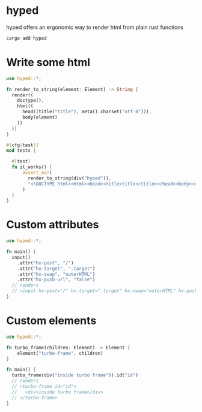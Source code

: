 # hyped

hyped offers an ergonomic way to render html from plain rust functions

```sh
cargo add hyped
```

# Write some html

```rust
use hyped::*;

fn render_to_string(element: Element) -> String {
  render((
    doctype(),
    html((
      head((title("title"), meta().charset("utf-8"))),
      body(element)
    ))
  ))
}

#[cfg(test)]
mod tests {

  #[test]
  fn it_works() {
      assert_eq!(
        render_to_string(div("hyped")),
        "<!DOCTYPE html><html><head><title>title</title></head><body><div>hyped</div></body></html>"
      )
  }
}
```

# Custom attributes

```rust
use hyped::*;

fn main() {
  input()
    .attr("hx-post", "/")
    .attr("hx-target", ".target")
    .attr("hx-swap", "outerHTML")
    .attr("hx-push-url", "false")
  // renders
  // <input hx-post="/" hx-target=".target" hx-swap="outerHTML" hx-push-url="false">
}
```

# Custom elements

```rust
use hyped::*;

fn turbo_frame(children: Element) -> Element {
    element("turbo-frame", children)
}

fn main() {
  turbo_frame(div("inside turbo frame")).id("id")
  // renders
  // <turbo-frame id="id">
  //   <div>inside turbo frame</div>
  // </turbo-frame>
}
```
